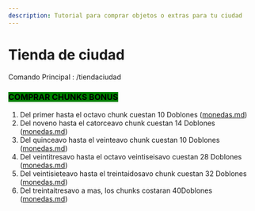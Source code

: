 ```yaml
---
description: Tutorial para comprar objetos o extras para tu ciudad
---
```


# Tienda de ciudad

Comando Principal : /tiendaciudad

### <mark style="background-color:green;">COMPRAR CHUNKS BONUS</mark>

1. Del primer hasta el octavo chunk cuestan 10 Doblones ([monedas.md](../../mecanicas/monedas.md "mention"))
2. Del noveno hasta el catorceavo chunk cuestan 14 Doblones ([monedas.md](../../mecanicas/monedas.md "mention"))
3. Del quinceavo hasta el veinteavo chunk cuestan 10 Doblones ([monedas.md](../../mecanicas/monedas.md "mention"))
4. Del veintitresavo hasta el octavo veintiseisavo cuestan 28 Doblones ([monedas.md](../../mecanicas/monedas.md "mention"))
5. Del veintisieteavo hasta el treintaidosavo chunk cuestan 32 Doblones ([monedas.md](../../mecanicas/monedas.md "mention"))
6. Del treintaitresavo a mas, los chunks costaran 40Doblones ([monedas.md](../../mecanicas/monedas.md "mention"))

